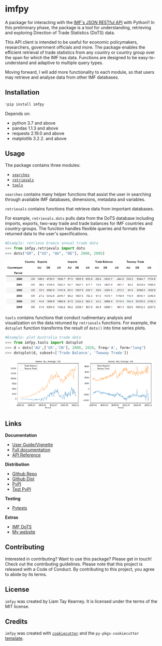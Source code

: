 # imfpy

A package for interacting with the [IMF's JSON RESTful API](https://datahelp.imf.org/knowledgebase/articles/667681-using-json-restful-web-service) with Python!! In this preliminary phase, the package is a tool for understanding, retrieving and exploring Direction of Trade Statistics (DoTS) data. 

This API client is intended to be useful for economic policymakers, researchers, government officials and more. The package enables the efficient retrieval of trade statistics from any country or country group over the span for which the IMF has data. Functions are designed to be easy-to-understand and adaptive to multiple query types.

Moving forward, I will add more functionality to each module, so that users may retrieve and analyse data from other IMF databases.

## Installation

```python
!pip install imfpy
```

Depends on:

- python 3.7 and above
- pandas 1.1.3 and above
- requests 2.19.0 and above
- matplotlib 3.2.2. and above

## Usage

The package contains three modules:  

* [`searches`](https://imfpy.readthedocs.io/en/latest/autoapi/imfpy/searches/index.html)
* [`retrievals`](https://imfpy.readthedocs.io/en/latest/autoapi/imfpy/retrievals/index.html)
* [`tools`](https://imfpy.readthedocs.io/en/latest/autoapi/imfpy/tools/index.html)

`searches` contains many helper functions that assist the user in searching through available IMF databases, dimensions, metadata and variables. 

`retrievals` contains functions that retrieve data from important databases. 

For example, `retrievals.dots` pulls data from the DoTS database including imports, exports, two-way trade and trade balances for IMF countries and country-groups. The function handles flexible queries and formats the returned data to the user's specifications. 

```python
#Example: retrieve Greece annual trade data
>>> from imfpy.retrievals import dots
>>> dots("GR", ["US", "AU", "DE"], 2000, 2005)
```
<p align="center">
<img src="https://raw.githubusercontent.com/ltk2118/imfpy/main/img/usage5.png" style="zoom:90%;" />
</p>
  
`tools` contains functions that conduct rudimentary analysis and visualization on the data returned by `retrievals` functions. For example, the `dotsplot` function transforms the result of `dots()` into time series plots.

```python
#Example: plot Australia trade data
>>> from imfpy.tools import dotsplot
>>> d = dots('AU',['US','CN'], 2000, 2020, freq='A', form="long")
>>> dotsplot(d, subset=['Trade Balance', 'Twoway Trade'])
```
<p align="center">
<img src="https://raw.githubusercontent.com/ltk2118/imfpy/main/img/usage.png" style="zoom:60%;" />

<img src="https://raw.githubusercontent.com/ltk2118/imfpy/main/img/usage2.png" style="zoom:60%;" />
</p>

## Links

**Documentation**

* [User Guide/Vignette](https://imfpy.readthedocs.io/en/latest/example.html#user-guide)
* [Full documentation](https://imfpy.readthedocs.io/en/latest/)
* [API Reference](https://imfpy.readthedocs.io/en/latest/autoapi/index.html)

**Distribution**

* [Github Repo](https://github.com/ltk2118/imfpy)
* [Github Dist](https://github.com/ltk2118/imfpy/tree/main/dist)
* [PyPI](https://pypi.org/project/imfpy/)
* [Test PyPI](https://test.pypi.org/project/imfpy/)

**Testing**

* [Pytests](https://github.com/ltk2118/imfpy/blob/main/tests/test_imfpy.py)

**Extras**

* [IMF DoTS](https://data.imf.org/?sk=9D6028D4-F14A-464C-A2F2-59B2CD424B85)
* [My website](https://ltk2118.github.io/home/)

## Contributing

Interested in contributing? Want to use this package?  Please get in touch! Check out the contributing guidelines. 
Please note that this project is released with a Code of Conduct. By contributing to this project, you agree to abide by its terms.

## License

`imfpy` was created by Liam Tay Kearney. It is licensed under the terms of the MIT license.

## Credits

`imfpy` was created with [`cookiecutter`](https://cookiecutter.readthedocs.io/en/latest/) and the `py-pkgs-cookiecutter` [template](https://github.com/py-pkgs/py-pkgs-cookiecutter).
